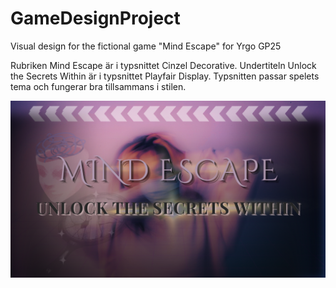 # GameDesignProject
Visual design for the fictional game "Mind Escape" for Yrgo GP25

Rubriken Mind Escape är i typsnittet Cinzel Decorative. Undertiteln Unlock the Secrets Within är i typsnittet Playfair Display. Typsnitten passar spelets tema och fungerar bra tillsammans i stilen.

![Mind Escape Design](game_design.png)
